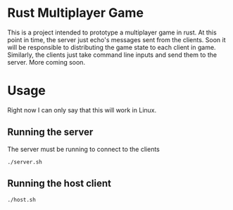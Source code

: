 # Rust Multiplayer Game
This is a project intended to prototype a multiplayer game in rust.
At this point in time, the server just echo's messages sent from the clients. Soon it will be responsible to distributing the game state to each client in game. Similarly, the clients just take command line inputs and send them to the server. More coming soon. 

# Usage
Right now I can only say that this will work in Linux.

## Running the server

The server must be running to connect to the clients

```console
./server.sh
```

## Running the host client

```console
./host.sh
```